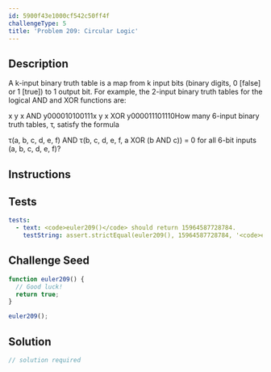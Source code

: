 ```yaml
---
id: 5900f43e1000cf542c50ff4f
challengeType: 5
title: 'Problem 209: Circular Logic'
---
```


## Description
<section id='description'>
A k-input binary truth table is a map from k input bits
(binary digits, 0 [false] or 1 [true]) to 1 output bit. For example, the 2-input binary truth tables for the logical AND and XOR functions are:

x
y
x AND y000010100111x
y
x XOR y000011101110How many 6-input binary truth tables, τ, satisfy the formula

τ(a, b, c, d, e, f) AND τ(b, c, d, e, f, a XOR (b AND c)) = 0
for all 6-bit inputs (a, b, c, d, e, f)?
</section>

## Instructions
<section id='instructions'>

</section>

## Tests
<section id='tests'>

```yml
tests:
  - text: <code>euler209()</code> should return 15964587728784.
    testString: assert.strictEqual(euler209(), 15964587728784, '<code>euler209()</code> should return 15964587728784.');

```

</section>

## Challenge Seed
<section id='challengeSeed'>

<div id='js-seed'>

```js
function euler209() {
  // Good luck!
  return true;
}

euler209();
```

</div>



</section>

## Solution
<section id='solution'>

```js
// solution required
```

</section>
